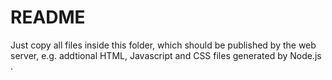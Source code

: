 # README

Just copy all files inside this folder, which should be published by the web server, e.g. addtional HTML, Javascript and CSS files generated by Node.js .
